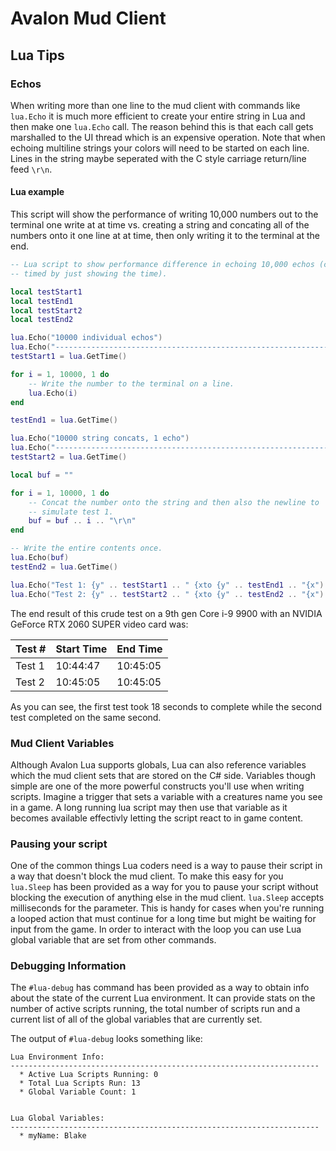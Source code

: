 # Avalon Mud Client

## Lua Tips

### Echos

When writing more than one line to the mud client with commands like `lua.Echo` it is much more efficient to create your
entire string in Lua and then make one `lua.Echo` call.  The reason behind this is that each call gets marshalled to the
UI thread which is an expensive operation.  Note that when echoing multiline strings your colors will need to be started
 on each line.  Lines in the string maybe seperated with the C style carriage return/line feed `\r\n`.

#### Lua example

This script will show the performance of writing 10,000 numbers out to the terminal one write at at time vs. creating
a string and concating all of the numbers onto it one line at at time, then only writing it to the terminal at the end.

```lua
-- Lua script to show performance difference in echoing 10,000 echos (crudely
-- timed by just showing the time).

local testStart1
local testEnd1
local testStart2
local testEnd2

lua.Echo("10000 individual echos")
lua.Echo("--------------------------------------------------------------")
testStart1 = lua.GetTime()

for i = 1, 10000, 1 do
    -- Write the number to the terminal on a line.
    lua.Echo(i)
end

testEnd1 = lua.GetTime()

lua.Echo("10000 string concats, 1 echo")
lua.Echo("--------------------------------------------------------------")
testStart2 = lua.GetTime()

local buf = ""

for i = 1, 10000, 1 do
    -- Concat the number onto the string and then also the newline to
    -- simulate test 1.
    buf = buf .. i .. "\r\n"
end

-- Write the entire contents once.
lua.Echo(buf)
testEnd2 = lua.GetTime()

lua.Echo("Test 1: {y" .. testStart1 .. " {xto {y" .. testEnd1 .. "{x")
lua.Echo("Test 2: {y" .. testStart2 .. " {xto {y" .. testEnd2 .. "{x")
```

The end result of this crude test on a 9th gen Core i-9 9900 with an NVIDIA GeForce RTX 2060 SUPER video card was:

|Test #|Start Time|End Time|
|------|----------|--------|
|Test 1|10:44:47|10:45:05|
|Test 2|10:45:05|10:45:05|

As you can see, the first test took 18 seconds to complete while the second test
completed on the same second.

### Mud Client Variables

Although Avalon Lua supports globals, Lua can also reference variables which the mud client sets that are stored on the
C# side.  Variables though simple are one of the more powerful constructs you'll use when writing scripts.  Imagine a
trigger that sets a variable with a creatures name you see in a game.  A long running lua script may then use that variable
as it becomes available effectivly letting the script react to in game content.

### Pausing your script

One of the common things Lua coders need is a way to pause their script in a way that doesn't block the mud client.  To
make this easy for you `lua.Sleep` has been provided as a way for you to pause your script without blocking the execution
of anything else in the mud client.  `lua.Sleep` accepts milliseconds for the parameter.  This is handy for cases when
you're running a looped action that must continue for a long time but might be waiting for input from the game.  In order
to interact with the loop you can use Lua global variable that are set from other commands.

### Debugging Information

The `#lua-debug` has command has been provided as a way to obtain info about the state of the current Lua environment.  It can provide stats on the number of active scripts running, the total number of scripts run and a current list of all of the global variables that are currently set.

The output of `#lua-debug` looks something like:

```
Lua Environment Info:
---------------------------------------------------------------------
  * Active Lua Scripts Running: 0
  * Total Lua Scripts Run: 13
  * Global Variable Count: 1


Lua Global Variables:
---------------------------------------------------------------------
  * myName: Blake
```